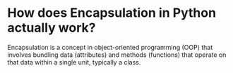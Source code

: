 # How does Encapsulation in Python actually work?

Encapsulation is a concept in object-oriented programming (OOP) that involves bundling data (attributes) and methods (functions) that operate on that data within a single unit, typically a class. 